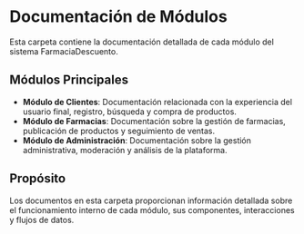 # Documentación de Módulos

Esta carpeta contiene la documentación detallada de cada módulo del sistema FarmaciaDescuento.

## Módulos Principales

- **Módulo de Clientes**: Documentación relacionada con la experiencia del usuario final, registro, búsqueda y compra de productos.
- **Módulo de Farmacias**: Documentación sobre la gestión de farmacias, publicación de productos y seguimiento de ventas.
- **Módulo de Administración**: Documentación sobre la gestión administrativa, moderación y análisis de la plataforma.

## Propósito

Los documentos en esta carpeta proporcionan información detallada sobre el funcionamiento interno de cada módulo, sus componentes, interacciones y flujos de datos.
